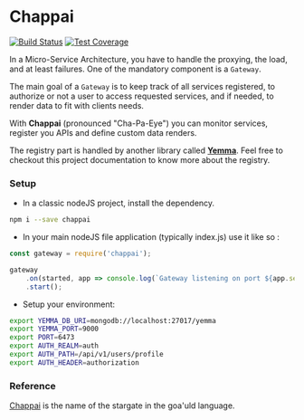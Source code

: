 # Chappai

[![Build Status](https://travis-ci.org/Digipolitan/chappai.svg)](https://travis-ci.org/Digipolitan/chappai)
[![Test Coverage](https://codeclimate.com/github/Digipolitan/chappai/badges/coverage.svg)](https://codeclimate.com/github/Digipolitan/chappai/coverage)

In a Micro-Service Architecture, you have to handle the proxying, the load, and at least failures.
One of the mandatory component is a `Gateway`.

The main goal of a `Gateway` is to keep track of all services registered,
to authorize or not a user to access requested services, and if needed,
to render data to fit with clients needs.

With **Chappai** (pronounced "Cha-Pa-Eye") you can monitor services, register you APIs and define custom data renders.

The registry part is handled by another library called [**Yemma**](https://github.com/Digipolitan/yemma).
Feel free to checkout this project documentation to know more about the registry.

### Setup

- In a classic nodeJS project, install the dependency.

 ```bash
 npm i --save chappai
 ```

- In your main nodeJS file application (typically index.js) use it like so :

 ```javascript
 const gateway = require('chappai');

 gateway
     .on(started, app => console.log(`Gateway listening on port ${app.settings.port}`))
     .start();
 ```

- Setup your environment:

 ```bash
 export YEMMA_DB_URI=mongodb://localhost:27017/yemma
 export YEMMA_PORT=9000
 export PORT=6473
 export AUTH_REALM=auth
 export AUTH_PATH=/api/v1/users/profile
 export AUTH_HEADER=authorization
```


### Reference
[Chappai](https://en.wikipedia.org/wiki/Stargate_(device)) is the name of the stargate in the goa'uld language.
